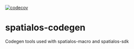 [![codecov](https://codecov.io/gh/Project-StarDust/spatialos-codegen/branch/master/graph/badge.svg?token=HXL94I1QWC)](https://codecov.io/gh/Project-StarDust/spatialos-codegen)

# spatialos-codegen
Codegen tools used with spatialos-macro and spatialos-sdk
